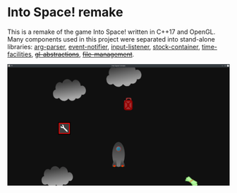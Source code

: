 # Into Space! remake

This is a remake of the game Into Space! written in C++17 and OpenGL. Many components used in this project were separated into stand-alone libraries: [arg-parser](https://github.com/Stypox/arg-parser), [event-notifier](https://github.com/Stypox/event-notifier), [input-listener](https://github.com/Stypox/input-listener), [stock-container](https://github.com/Stypox/stock-container), [time-facilities](https://github.com/Stypox/time-facilities), [~~gl-abstractions~~](https://github.com/Stypox/gl-abstractions), [~~file-management~~](https://github.com/Stypox/file-management).

![Screenshot](./screenshot.png)
